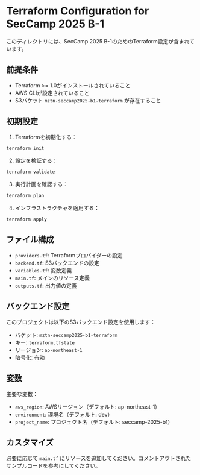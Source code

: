# Terraform Configuration for SecCamp 2025 B-1

このディレクトリには、SecCamp 2025 B-1のためのTerraform設定が含まれています。

## 前提条件

- Terraform >= 1.0がインストールされていること
- AWS CLIが設定されていること
- S3バケット `mztn-seccamp2025-b1-terraform` が存在すること

## 初期設定

1. Terraformを初期化する：
```bash
terraform init
```

2. 設定を検証する：
```bash
terraform validate
```

3. 実行計画を確認する：
```bash
terraform plan
```

4. インフラストラクチャを適用する：
```bash
terraform apply
```

## ファイル構成

- `providers.tf`: Terraformプロバイダーの設定
- `backend.tf`: S3バックエンドの設定
- `variables.tf`: 変数定義
- `main.tf`: メインのリソース定義
- `outputs.tf`: 出力値の定義

## バックエンド設定

このプロジェクトは以下のS3バックエンド設定を使用します：
- バケット: `mztn-seccamp2025-b1-terraform`
- キー: `terraform.tfstate`
- リージョン: `ap-northeast-1`
- 暗号化: 有効

## 変数

主要な変数：
- `aws_region`: AWSリージョン（デフォルト: ap-northeast-1）
- `environment`: 環境名（デフォルト: dev）
- `project_name`: プロジェクト名（デフォルト: seccamp-2025-b1）

## カスタマイズ

必要に応じて `main.tf` にリソースを追加してください。コメントアウトされたサンプルコードを参考にしてください。 